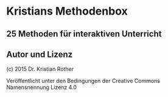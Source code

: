 
# Kristians Methodenbox

## 25 Methoden für interaktiven Unterricht


## Autor und Lizenz

(c) 2015 Dr. Kristian Rother

Veröffentlicht unter den Bedingungen der Creative Commons Namensnennung Lizenz 4.0

